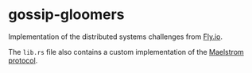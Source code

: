# gossip-gloomers

Implementation of the distributed systems challenges from [Fly.io](https://fly.io/dist-sys/).

The `lib.rs` file also contains a custom implementation of the [Maelstrom protocol](https://github.com/jepsen-io/maelstrom/blob/main/doc/protocol.md).
